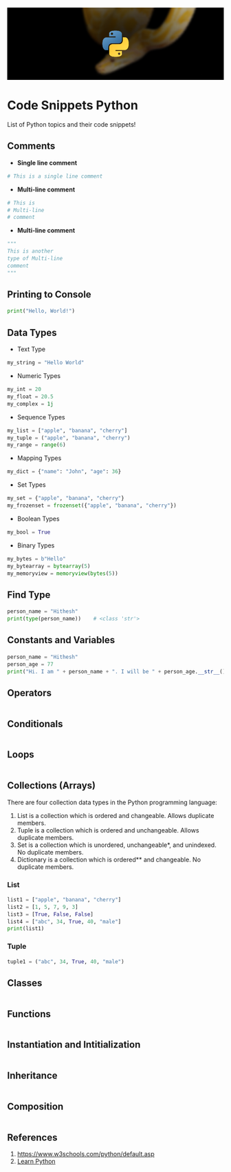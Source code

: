 ![alt text](https://github.com/Singularity-Coder/Code-Snippets-Python/blob/main/assets/banner_python.png)
# Code Snippets Python
List of Python topics and their code snippets!


## Comments
* **Single line comment**
```Python
# This is a single line comment
```
* **Multi-line comment**
```Python
# This is 
# Multi-line
# comment
```
* **Multi-line comment**
```Python
"""
This is another
type of Multi-line
comment
"""
```


## Printing to Console
```Python
print("Hello, World!")
```


## Data Types
* Text Type
```Python
my_string = "Hello World"
```
* Numeric Types
```Python
my_int = 20
my_float = 20.5
my_complex = 1j
```
* Sequence Types
```Python
my_list = ["apple", "banana", "cherry"]
my_tuple = ("apple", "banana", "cherry")
my_range = range(6)
```
* Mapping Types
```Python
my_dict = {"name": "John", "age": 36}
```
* Set Types
```Python
my_set = {"apple", "banana", "cherry"}
my_frozenset = frozenset({"apple", "banana", "cherry"})
```
* Boolean Types
```Python
my_bool = True
```
* Binary Types
```Python
my_bytes = b"Hello"
my_bytearray = bytearray(5)
my_memoryview = memoryview(bytes(5))
```


## Find Type
```Python
person_name = "Hithesh"
print(type(person_name))	# <class 'str'>
```


## Constants and Variables
```Python
person_name = "Hithesh"
person_age = 77
print("Hi. I am " + person_name + ". I will be " + person_age.__str__() + " next year!")
```


## Operators
```Python

```


## Conditionals
```Python

```


## Loops
```Python

```


## Collections (Arrays)
There are four collection data types in the Python programming language:
1. List is a collection which is ordered and changeable. Allows duplicate members.
2. Tuple is a collection which is ordered and unchangeable. Allows duplicate members.
3. Set is a collection which is unordered, unchangeable*, and unindexed. No duplicate members.
4. Dictionary is a collection which is ordered** and changeable. No duplicate members.
### List
```Python
list1 = ["apple", "banana", "cherry"]
list2 = [1, 5, 7, 9, 3]
list3 = [True, False, False]
list4 = ["abc", 34, True, 40, "male"]
print(list1)
```
### Tuple
```Python
tuple1 = ("abc", 34, True, 40, "male")
```


## Classes
```Python

```


## Functions
```Python

```


## Instantiation and Intitialization
```Python

```


## Inheritance 
```Python

```


## Composition
```Python

```


## References
1. https://www.w3schools.com/python/default.asp
2. [Learn Python](https://www.youtube.com/watch?v=rfscVS0vtbw)